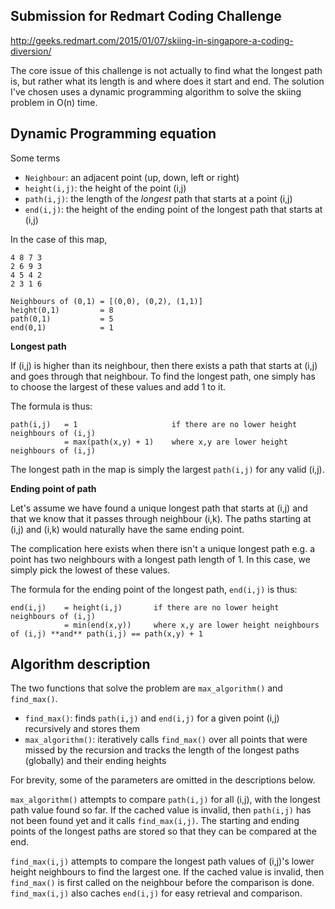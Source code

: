 Submission for Redmart Coding Challenge
---
http://geeks.redmart.com/2015/01/07/skiing-in-singapore-a-coding-diversion/

The core issue of this challenge is not actually to find what the longest path is, but rather what its length is and where does it start and end. The solution I've chosen uses a dynamic programming algorithm to solve the skiing problem in O(n) time.

Dynamic Programming equation
---

Some terms
- `Neighbour`: 		an adjacent point (up, down, left or right)
- `height(i,j)`: 	the height of the point (i,j)
- `path(i,j)`: 		the length of the *longest* path that starts at a point (i,j)
- `end(i,j)`: 		the height of the ending point of the longest path that starts at (i,j)

In the case of this map,
```
4 8 7 3
2 6 9 3
4 5 4 2
2 3 1 6

Neighbours of (0,1) = [(0,0), (0,2), (1,1)]
height(0,1)			= 8
path(0,1) 			= 5
end(0,1) 			= 1
```

**Longest path**

If (i,j) is higher than its neighbour, then there exists a path that starts at (i,j) and goes through that neighbour. To find the longest path, one simply has to choose the largest of these values and add 1 to it.

The formula is thus:
```
path(i,j)	= 1						if there are no lower height neighbours of (i,j)
			= max(path(x,y) + 1) 	where x,y are lower height neighbours of (i,j)
```

The longest path in the map is simply the largest `path(i,j)` for any valid (i,j).

**Ending point of path**

Let's assume we have found a unique longest path that starts at (i,j) and that we know that it passes through neighbour (i,k). The paths starting at (i,j) and (i,k) would naturally have the same ending point.

The complication here exists when there isn't a unique longest path e.g. a point has two neighbours with a longest path length of 1. In this case, we simply pick the lowest of these values.

The formula for the ending point of the longest path, `end(i,j)` is thus:
```
end(i,j) 	= height(i,j)		if there are no lower height neighbours of (i,j)
 			= min(end(x,y)) 	where x,y are lower height neighbours of (i,j) **and** path(i,j) == path(x,y) + 1
```

Algorithm description
---
The two functions that solve the problem are `max_algorithm()` and `find_max()`.

 - `find_max()`: 		finds `path(i,j)` and `end(i,j)` for a given point (i,j) recursively and stores them
 - `max_algorithm()`: 	iteratively calls `find_max()` over all points that were missed by the recursion and tracks the length of the longest paths (globally) and their ending heights

For brevity, some of the parameters are omitted in the descriptions below.

`max_algorithm()` attempts to compare `path(i,j)` for all (i,j), with the longest path value found so far. If the cached value is invalid, then `path(i,j)` has not been found yet and it calls `find_max(i,j)`. The starting and ending points of the longest paths are stored so that they can be compared at the end.

`find_max(i,j)` attempts to compare the longest path values of (i,j)'s lower height neighbours to find the largest one. If the cached value is invalid, then `find_max()` is first called on the neighbour before the comparison is done. `find_max(i,j)` also caches `end(i,j)` for easy retrieval and comparison.
